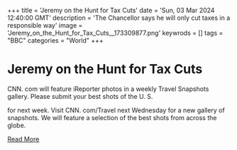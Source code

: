 +++
title = 'Jeremy on the Hunt for Tax Cuts'
date = 'Sun, 03 Mar 2024 12:40:00 GMT'
description = 'The Chancellor says he will only cut taxes in a responsible way'
image = 'Jeremy_on_the_Hunt_for_Tax_Cuts__173309877.png'
keywrods =  []
tags = "BBC" 
categories = "World" 
+++

# Jeremy on the Hunt for Tax Cuts

CNN.
com will feature iReporter photos in a weekly Travel Snapshots gallery.
Please submit your best shots of the U.
S.

for next week.
Visit CNN.
com/Travel next Wednesday for a new gallery of snapshots.
We will feature a selection of the best shots from across the globe.


[Read More](https://www.bbc.co.uk/sounds/play/p0hgcpxp)
